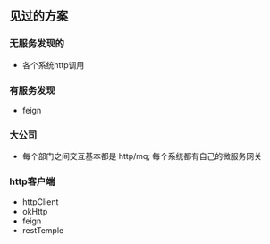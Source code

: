 ## 见过的方案

### 无服务发现的
* 各个系统http调用

### 有服务发现
* feign

### 大公司
* 每个部门之间交互基本都是 http/mq; 每个系统都有自己的微服务网关

### http客户端
* httpClient
* okHttp
* feign
* restTemple 

